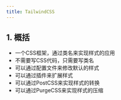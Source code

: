 ```yaml
---
title: TailwindCSS
--- 
```


## 1. 概括
- 一个CSS框架，通过类名来实现样式的应用
- 不需要写CSS代码，只需要写类名
- 可以通过配置文件来修改默认的样式
- 可以通过插件来扩展样式
- 可以通过PostCSS来实现样式的转换
- 可以通过PurgeCSS来实现样式的压缩
